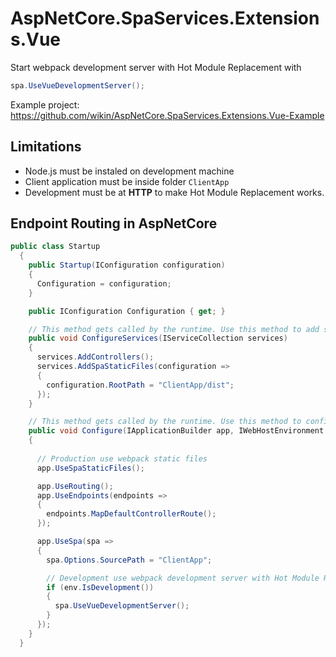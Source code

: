# AspNetCore.SpaServices.Extensions.Vue

Start webpack development server with Hot Module Replacement with 
```csharp
spa.UseVueDevelopmentServer();
```

Example project: https://github.com/wikin/AspNetCore.SpaServices.Extensions.Vue-Example


## Limitations
- Node.js must be instaled on development machine
- Client application must be inside folder `ClientApp`
- Development must be at **HTTP** to make Hot Module Replacement works.


## Endpoint Routing in AspNetCore
```csharp
public class Startup
  {
    public Startup(IConfiguration configuration)
    {
      Configuration = configuration;
    }

    public IConfiguration Configuration { get; }

    // This method gets called by the runtime. Use this method to add services to the container.
    public void ConfigureServices(IServiceCollection services)
    {
      services.AddControllers();
      services.AddSpaStaticFiles(configuration =>
      {
        configuration.RootPath = "ClientApp/dist";
      });
    }

    // This method gets called by the runtime. Use this method to configure the HTTP request pipeline.
    public void Configure(IApplicationBuilder app, IWebHostEnvironment env)
    {
      
      // Production use webpack static files
      app.UseSpaStaticFiles();

      app.UseRouting();
      app.UseEndpoints(endpoints =>
      {
        endpoints.MapDefaultControllerRoute();
      });

      app.UseSpa(spa =>
      {
        spa.Options.SourcePath = "ClientApp";

        // Development use webpack development server with Hot Module Replacement
        if (env.IsDevelopment())
        {
          spa.UseVueDevelopmentServer();
        }
      });
    }
  }
  ```